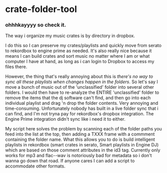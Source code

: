 # crate-folder-tool

### ohhhkayyyy so check it.

The way i organize my music crates is by directory in dropbox. 

I do this so I can preserve my crates/playlists and quickly move from serato to rekordbox to engine prime as needed. It's also really nice because it means I can build crates and sort music no matter where I am or what computer I have at hand, as long as i can login to Dropbox to access my files there. 

However, the thing that's really annoying about this is <em>there's no way to sync all these playlists when changes happen in the folders</em>. So let's say I move a bunch of music out of the 'unclassified' folder into several other folders. I would then have to re-analyze the ENTIRE 'unclassified' folder to remove the items that the dj software can't find, and then go into each individual playlist and drag 'n drop the folder contents. Very annoying and time-consuming. Unfortunately nobody has built in a live folder sync that i can find, and I'm not tryna pay for rekordbox's dropbox integration. The Engine Prime integration didn't sync like i need it to either.

My script here solves the problem by scanning each of the folder paths you feed into the list at the top, then adding a TXXX frame with a commment containing the folder name. What this allows you to do is build intelligent playlists in rekordbox (smart crates in serato, Smart playlists in Engine DJ) which are based on those comment attributes in the id3 tag. Currently only works for mp3 and flac--wav is notoriously bad for metadata so i don't wanna go down that road. If anyone cares I can add a script to accommodate other formats.
